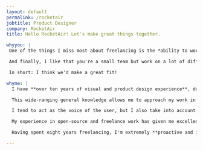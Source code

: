 ```yaml
---
layout: default
permalink: /rocketair
jobtitle: Product Designer
company: RocketAir
title: Hello RocketAir! Let's make great things together.

whyyou: |
 One of the things I miss most about freelancing is the *ability to work across a wide range of different industries*. I love being able to learn a little about lots of different businesses and absorb some whatevers from that.

 And finally, I like that you're a small team but work on a lot of different projects. I'm happiest when I'm able to contribute a lot and develop a lot of different skills.

 In short: I think we'd make a great fit!

whyme: |
  I have **over ten years of visual and product design experience**, during which time I've worn many different hats, spanning from research and product management, to visual design and branding, to prototyping and interaction design. I have a strong technical background that allows me to interface skilfully with development teams.

  This wide-ranging general knowledge allows me to approach my work in a holistic way and take responsibility for the entirety of the design lifecycle. I'm highly adaptable and capable of contributing at all levels, from **strategy to implementation**, and I'm a natural leader who has experience leading other designers on project work.

  I tend to act as the voice of the user, but I also take into account business needs and attempt to balance those requirements. My experience getting my hands messy with code means I'm good at directing and communicating with developers and using text and imagery to communicate a concept. On any given day I'll be working on wireframes, user flows, clickable prototypes, and UI designs for web and mobile, amongst an array of other tasks. Sketch and InVision are key components of my toolkit.

  My experience in open-source and freelance work has given me excellent communication skills. I'm great at **defending design decisions** and framing decisions for stakeholders and clients, as well as dealing with a range of different types of companies and organisations and navigating the complexities of coordinating work across timezones. Whilst most of my communication is via text, I'm also a practised conference speaker who's comfortable presenting to groups of all sizes.

  Having spent eight years freelancing, I'm extremely **proactive and independent**. I love collaborating with others to accomplish a shared vision, but I'm also comfortable tackling a problem on my own and operating with autonomy.

---
```

